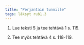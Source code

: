 ```yaml
---
title: "Perjantain tunnille"
tags: läksyt rub1.3
---
```


1. Lue teksti 5 ja tee tehtävä 1 s. 115.

2. Tee myös tehtävä 4 s. 118-119.
